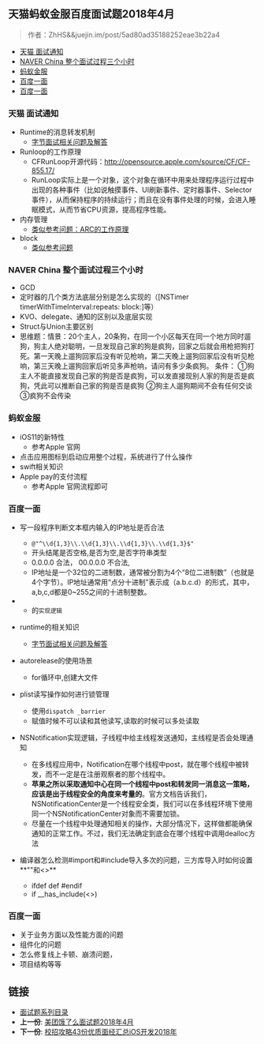 ## 天猫蚂蚁金服百度面试题2018年4月

> 作者：ZhHS&&juejin.im/post/5ad80ad35188252eae3b22a4
 
-   [天猫 面试通知](#天猫-面试通知)
-   [NAVER China
    整个面试过程三个小时](#naver-china-整个面试过程三个小时)
-   [蚂蚁金服](#蚂蚁金服)
-   [百度一面](#百度一面)
-   [百度一面](#百度一面-1)

### 天猫 面试通知

* Runtime的消息转发机制
	*  [字节面试相关问题及解答](./08字节跳动面试题：2018年4月.md)
* Runloop的工作原理
	* CFRunLoop开源代码：http://opensource.apple.com/source/CF/CF-855.17/
	* RunLoop实际上是一个对象，这个对象在循环中用来处理程序运行过程中出现的各种事件（比如说触摸事件、UI刷新事件、定时器事件、Selector事件），从而保持程序的持续运行；而且在没有事件处理的时候，会进入睡眠模式，从而节省CPU资源，提高程序性能。
* 内存管理
	*  [类似参考问题：ARC的工作原理](./03interview-iOS-3.md)
* block
	* [类似参考问题](./07深圳iOS面试分享2018年4月.md)

### NAVER China 整个面试过程三个小时
* GCD
* 定时器的几个类方法底层分别是怎么实现的（[NSTimer timerWithTimeInterval:repeats: block:]等）
* KVO、delegate、通知的区别以及底层实现
* Struct与Union主要区别
* 思维题：情景：20个主人，20条狗，在同一个小区每天在同一个地方同时遛狗，狗主人绝对聪明，一旦发现自己家的狗是疯狗，回家之后就会用枪把狗打死。第一天晚上遛狗回家后没有听见枪响，第二天晚上遛狗回家后没有听见枪响，第三天晚上遛狗回家后听见多声枪响，请问有多少条疯狗。
条件：
	①狗主人不能直接发现自己家的狗是否是疯狗，可以发直接现别人家的狗是否是疯狗，凭此可以推断自己家的狗是否是疯狗
	②狗主人遛狗期间不会有任何交谈
	③疯狗不会传染

### 蚂蚁金服

* iOS11的新特性
	* 参考Apple 官网
* 点击应用图标到启动应用整个过程，系统进行了什么操作
* swift相关知识
* Apple pay的支付流程
	* 参考Apple 官网流程即可


### 百度一面

* 写一段程序判断文本框内输入的IP地址是否合法
	* `@"^\\d{1,3}\\.\\d{1,3}\\.\\d{1,3}\\.\\d{1,3}$"`
	* 开头结尾是否空格,是否为空,是否字符串类型 
	* 0.0.0.0 合法， 00.0.0.0 不合法,
	* IP地址是一个32位的二进制数，通常被分割为4个“8位二进制数”（也就是4个字节）。IP地址通常用“点分十进制”表示成（a.b.c.d）的形式，其中，a,b,c,d都是0~255之间的十进制整数。

* + 的`实现逻辑`

* runtime的相关知识 
	* [字节面试相关问题及解答](./08字节跳动面试题：2018年4月.md)

* autorelease的使用场景
	* for循环中,创建大文件

* plist读写操作如何进行锁管理
	*  使用`dispatch _barrier`
	*  赋值时候不可以读和其他读写,读取的时候可以多处读取

* NSNotification实现逻辑，子线程中给主线程发送通知，主线程是否会处理通知
	* 在多线程应用中，Notification在哪个线程中post，就在哪个线程中被转发，而不一定是在注册观察者的那个线程中。
	* **苹果之所以采取通知中心在同一个线程中post和转发同一消息这一策略，应该是出于线程安全的角度来考量的**。官方文档告诉我们，NSNotificationCenter是一个线程安全类，我们可以在多线程环境下使用同一个NSNotificationCenter对象而不需要加锁。
	* 尽量在一个线程中处理通知相关的操作，大部分情况下，这样做都能确保通知的正常工作。不过，我们无法确定到底会在哪个线程中调用dealloc方法

* 编译器怎么检测#import和#include导入多次的问题，三方库导入时如何设置**""和<>**
	* ifdef def #endif
	* if __has_include(<>)

### 百度一面

* 关于业务方面以及性能方面的问题
* 组件化的问题
* 怎么修复线上卡顿、崩溃问题，
* 项目结构等等

## 链接

- [面试题系列目录](../README.md)
- **上一份**: [美团饿了么面试题2018年4月](10美团饿了么面试题2018年4月.md)
- **下一份**: [校招攻略43份优质面经汇总iOS开发2018年](12校招攻略43份优质面经汇总iOS开发2018年.md)
